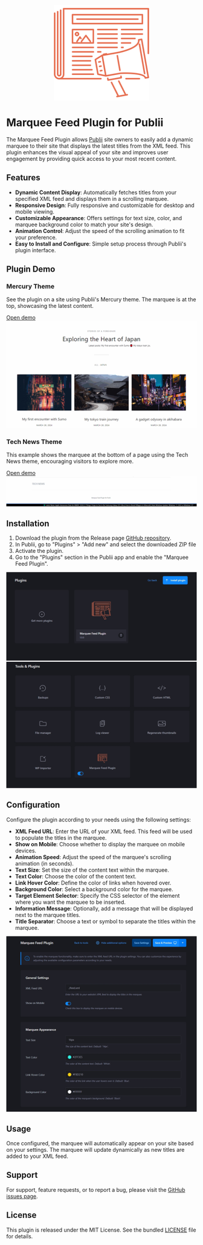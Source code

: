 
<div align="center">
  <img src="https://raw.githubusercontent.com/htejera/publii-marquee-feed-plugin/main/thumbnail.svg" width= "50%" height="50%" alt="Marquee Feed Plugin for Publii">
</div>

# Marquee Feed Plugin for Publii

The Marquee Feed Plugin allows [Publii](https://getpublii.com) site owners to easily add a dynamic marquee to their site that displays the latest titles from the XML feed. This plugin enhances the visual appeal of your site and improves user engagement by providing quick access to your most recent content.


## Features

- **Dynamic Content Display**: Automatically fetches titles from your specified XML feed and displays them in a scrolling marquee.
- **Responsive Design**: Fully responsive and customizable for desktop and mobile viewing.
- **Customizable Appearance**: Offers settings for text size, color, and marquee background color to match your site's design.
- **Animation Control**: Adjust the speed of the scrolling animation to fit your preference.
- **Easy to Install and Configure**: Simple setup process through Publii's plugin interface.

## Plugin Demo

### Mercury Theme

See the plugin on a site using Publii's Mercury theme. The marquee is at the top, showcasing the latest content.

[Open demo](https://marqueeplugin.surge.sh)
![Mercury Theme Marquee](https://github.com/htejera/publii-marquee-feed-plugin/blob/main/marquee-mercury.gif?raw=true)


### Tech News Theme
This example shows the marquee at the bottom of a page using the Tech News theme, encouraging visitors to explore more.

[Open demo](https://marqueeplugin-technews.surge.sh)
![Tech News Theme Marquee](https://github.com/htejera/publii-marquee-feed-plugin/blob/main/marquee-technews.gif?raw=true)




## Installation

1. Download the plugin from the Release page [GitHub repository](#).
2. In Publii, go to "Plugins" > "Add new" and select the downloaded ZIP file
3. Activate the plugin.
4. Go to the "Plugins" section in the Publii app and enable the "Marquee Feed Plugin".

![Marquee Feed Plugin instaled](https://github.com/htejera/publii-marquee-feed-plugin/blob/main/marquee-plugin-instaled.jpg?raw=true)   
![Marquee Feed Plugin enabled](https://github.com/htejera/publii-marquee-feed-plugin/blob/main/marquee-plugin-enabled.jpg?raw=true)   

## Configuration

Configure the plugin according to your needs using the following settings:

- **XML Feed URL**: Enter the URL of your XML feed. This feed will be used to populate the titles in the marquee.
- **Show on Mobile**: Choose whether to display the marquee on mobile devices.
- **Animation Speed**: Adjust the speed of the marquee's scrolling animation (in seconds).
- **Text Size**: Set the size of the content text within the marquee.
- **Text Color**: Choose the color of the content text.
- **Link Hover Color**: Define the color of links when hovered over.
- **Background Color**: Select a background color for the marquee.
- **Target Element Selector**: Specify the CSS selector of the element where you want the marquee to be inserted.
- **Information Message**: Optionally, add a message that will be displayed next to the marquee titles.
- **Title Separator**: Choose a text or symbol to separate the titles within the marquee.

![Marquee Feed Plugin configuration](https://github.com/htejera/publii-marquee-feed-plugin/blob/main/marquee-plugin-configuration.jpg?raw=true)

## Usage

Once configured, the marquee will automatically appear on your site based on your settings. The marquee will update dynamically as new titles are added to your XML feed.

## Support

For support, feature requests, or to report a bug, please visit the [GitHub issues page](https://github.com/htejera/publii-marquee-feed-plugin/issues).

## License

This plugin is released under the MIT License. See the bundled [LICENSE](LICENSE.md) file for details.

